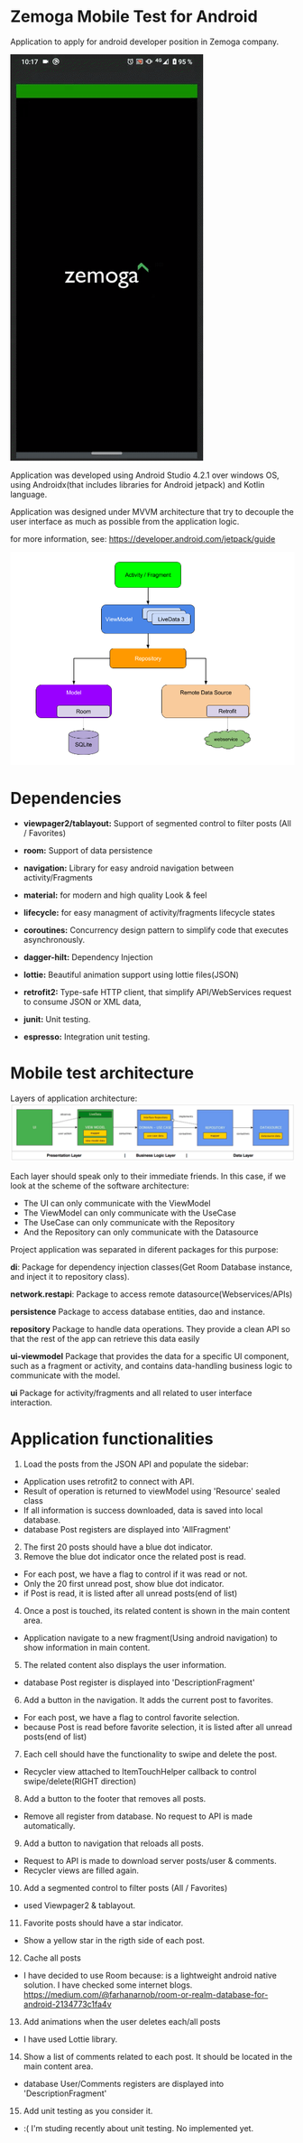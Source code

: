 Zemoga Mobile Test for Android
==============================

Application to apply for android developer position in Zemoga company.

![Alt Text](media/mobile_test.gif)

Application was developed using Android Studio 4.2.1 over windows OS, using
Androidx(that includes libraries for Android jetpack) and Kotlin language.

Application was designed under MVVM architecture that try to decouple the 
user interface as much as possible from the application logic.

for more information, see: https://developer.android.com/jetpack/guide

![](media/img1.png)

Dependencies
============

-   **viewpager2/tablayout:** Support of segmented control to filter posts (All / Favorites)

-   **room:** Support of data persistence

-   **navigation:** Library for easy android navigation between activity/Fragments

-   **material:** for modern and high quality Look & feel

-   **lifecycle:** for easy managment of activity/fragments lifecycle states

-   **coroutines:** Concurrency design pattern to simplify code that executes 
asynchronously.

-   **dagger-hilt:** Dependency Injection

-   **lottie:** Beautiful animation support using lottie files(JSON)

-   **retrofit2:** Type-safe HTTP client, that simplify API/WebServices request to 
consume JSON or XML data,

-   **junit:** Unit testing.

-   **espresso:** Integration unit testing.


Mobile test architecture
========================

Layers of application architecture:
![](media/img2.png)

Each layer should speak only to their immediate friends. In this case, if we look at 
the scheme of the software architecture:
-   The UI can only communicate with the ViewModel
-   The ViewModel can only communicate with the UseCase
-   The UseCase can only communicate with the Repository
-   And the Repository can only communicate with the Datasource

Project application was separated in diferent packages for this purpose:

**di**: Package for dependency injection classes(Get Room Database instance, 
and inject it to repository class).

**network.restapi**: Package to access remote datasource(Webservices/APIs)

**persistence** Package to access database entities, dao and instance.

**repository** Package to handle data operations. They provide a clean API so that 
the rest of the app can retrieve this data easily

**ui-viewmodel** Package that provides the data for a specific UI component, 
such as a fragment or activity, and contains data-handling business logic to 
communicate with the model.

**ui** Package for activity/fragments and all related to user interface interaction.

Application functionalities
============================

1. Load the posts from the JSON API and populate the sidebar: 
-   Application uses retrofit2 to connect with API.
-   Result of operation is returned to viewModel using 'Resource' sealed class
-	If all information is success downloaded, data is saved into local database.
-	database Post registers are displayed into 'AllFragment'

2. The first 20 posts should have a blue dot indicator.
3. Remove the blue dot indicator once the related post is read.
-   For each post, we have a flag to control if it was read or not.
-   Only the 20 first unread post, show blue dot indicator.
-	if Post is read, it is listed after all unread posts(end of list)


4. Once a post is touched, its related content is shown in the main content area.
-   Application navigate to a new fragment(Using android navigation) to show 
information in main content.

5. The related content also displays the user information.
-	database Post register is displayed into 'DescriptionFragment'

6. Add a button in the navigation. It adds the current post to favorites.
-   For each post, we have a flag to control favorite selection.
-	because Post is read before favorite selection, it is listed after all unread
 posts(end of list)

7. Each cell should have the functionality to swipe and delete the post.
-	Recycler view attached to ItemTouchHelper callback to control swipe/delete(RIGHT direction)

8. Add a button to the footer that removes all posts.
-   Remove all register from database. No request to API is made automatically.

9. Add a button to navigation that reloads all posts.
-   Request to API is made to download server posts/user & comments.
-	Recycler views are filled again.

10. Add a segmented control to filter posts (All / Favorites)
-   used Viewpager2 & tablayout.

11. Favorite posts should have a star indicator.
-   Show a yellow star in the rigth side of each post.

12. Cache all posts
-	I have decided to use Room because:
    is a lightweight android native solution. I have checked some internet blogs.
	https://medium.com/@farhanarnob/room-or-realm-database-for-android-2134773c1fa4v
	
13. Add animations when the user deletes each/all posts
-	I have used Lottie library.

14. Show a list of comments related to each post. It should be located in the main content area.
-	database User/Comments registers are displayed into 'DescriptionFragment'

15. Add unit testing as you consider it.
-	:( I'm studing recently about unit testing. No implemented yet.


